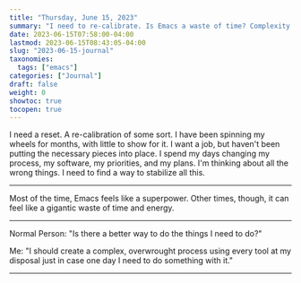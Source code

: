 ```yaml
---
title: "Thursday, June 15, 2023"
summary: "I need to re-calibrate. Is Emacs a waste of time? Complexity."
date: 2023-06-15T07:58:00-04:00
lastmod: 2023-06-15T08:43:05-04:00
slug: "2023-06-15-journal"
taxonomies:
  tags: ["emacs"]
categories: ["Journal"]
draft: false
weight: 0
showtoc: true
tocopen: true
---
```


I need a reset. A re-calibration of some sort. I have been spinning my wheels for months, with little to show for it. I want a job, but haven't been putting the necessary pieces into place. I spend my days changing my process, my software, my priorities, and my plans. I'm thinking about all the wrong things. I need to find a way to stabilize all this.

---

Most of the time, Emacs feels like a superpower. Other times, though, it can feel like a gigantic waste of time and energy.

---

Normal Person: "Is there a better way to do the things I need to do?"

Me: "I should create a complex, overwrought process using every tool at my disposal just in case one day I need to do something with it."

---


[//]: # "Exported with love from a post written in Org mode"
[//]: # "- https://github.com/kaushalmodi/ox-hugo"